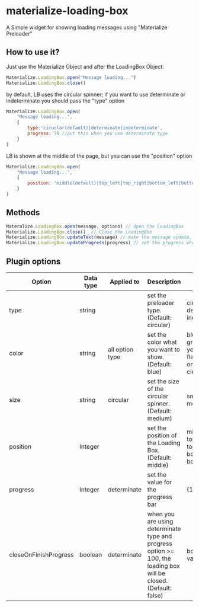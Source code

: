 # materialize-loading-box
A Simple widget for showing loading messages using "Materialize Preloader"


## How to use it?

Just use the Materialize Object and after the LoadingBox Object:

```javascript
Materialize.LoadingBox.open("Message loading...")
Materialize.LoadingBox.close()
```

by default, LB uses the circular spinner; if you want to use determinate or indeterminate you should pass the "type" option

```javascript
Materialize.LoadingBox.open(
    "Message loading...",
    {
        type:'ciruclar(default)|determinate|indeterminate', 
        progress: 70 //put this when you use determinate type
    }
)
```

LB is shown at the middle of the page, but you can use the "position" option

```javascript
Materialize.LoadingBox.open(
    "Message loading...", 
    {
        position: 'middle(default)|top_left|top_right|bottom_left|bottom_right'
    }
)
```

## Methods 

```javascript
Materalize.LoadingBox.open(message, options) // Open the LoadingBox
Materialize.LoadingBox.close()  // Close the LoadingBox
Materialize.LoadingBox.updateText(message) // make the message update, useful when you are doing many process and you want to report what is happening
Materialize.LoadingBox.updateProgress(progress) // set the progress when your're using determinate type, if you are using the closeOnFinishProgress option, the LoadingBox will be closed.
```




## Plugin options

|   Option  | Data type |   Applied to      | Description | values  |
| --------- | --------- | ---------------   | ----------- | ------- |   
| type      | string    |                   | set the preloader type. (Default: circular)               | circular, determinate, indeterminate|
| color     | string    | all option type   | set the color what you want to show. (Default: blue)      | blue, red, green, yellow, flashing (this only for circular type)  |
| size      | string    | circular          | set the size of the circular spinner. (Default: medium)   | small, medium, big| 
| position  | Integer   |                   | set the position of the Loading Box. (Default: middle)    | middle, top_left, top_rght, bottom_left, bottom_right |
| progress  | Integer   | determinate       | set the value for the progress bar    | {1..100}  |
| closeOnFinishProgress | boolean           | determinate |when you are using determinate type and progress option >= 100, the loading box will be closed. (Default: false)    | boolean values | 


